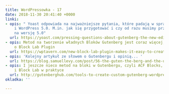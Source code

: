 ```yaml
---
title: WordPressowka - 17
date: 2018-11-30 20:41:40 +0000
linki:
- opis: " Yoast odpowiada na najważniejsze pytania, które padają w sprawie Gutenberga
    i WordPress 5.0. M.in. jak się przygotować i czy od razu musimy przesiadać się
    na wersję 5.0"
  url: https://yoast.com/pressing-questions-about-gutenberg-the-new-editor-in-wordpress-5-0/#utm_medium=social&utm_source=facebook.com&utm_content=social
- opis: Metod na tworzenie władnych Bloków Gutenberg jest coraz więcej, tutaj informacja
    o Block Lab Plugin
  url: https://wptavern.com/new-block-lab-plugin-makes-it-easy-to-create-custom-gutenberg-blocks?fbclid=IwAR1ZMcY-tr_Pr7eVJFChkIMBtGh8hkJP__rCx6zQ9er7XBotvvdpkI7H1MQ
- opis: 'Kolejny artykuł ze słowem o Gutenbergu i opinią... '
  url: https://blog.samuellevy.com/post/56-the-guten-the-berg-and-the-ugly.html?fbclid=IwAR0tnfCcxedLmj5RyQtX8Lv6lyq3qBGIteV6v8fyoVJFQaFUf4Kf6bLmHLo
- opis: I jeszcze nieco metod na bloki w Gutenbergu, czyli ACF Blocks, Lazy Blocks
    i Block Lab w praktyce
  url: http://gutenberghub.com/tools-to-create-custom-gutenberg-wordpress-blocks-visually/?fbclid=IwAR34uiO6P8NwlPxD5nvNDhRVldqoAxVJg5iAYT2qBns0vmFMtUDOO76TqKs
okladka: ''

---
```

